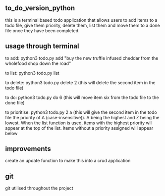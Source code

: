 ## to_do_version_python

this is a terminal based todo application that allows users to add items to a todo file, give them priority, delete them, list them and move them to a done file once they have been completed.

## usage through terminal

to add: python3 todo.py add "buy the new truffle infused cheddar from the wholefood shop down the road"

to list: python3 todo.py list

to delete: python3 todo.py delete 2 (this will delete the second item in the todo file)

to do: python3 todo.py do 6 (this will move item six from the todo file to the done file)

to prioritise: python3 todo.py 2 a (this will give the second item in the todo file the priority of A (case-insensitive)). A being the highest and Z being the lowest. When the list function is used, items with the highest priority wll appear at the top of the list. Items without a priority assigned will appear below

## improvements

create an update function to make this into a crud application

## git

git utilised throughout the project



